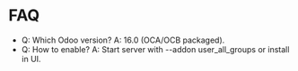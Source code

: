 # FAQ

- Q: Which Odoo version? A: 16.0 (OCA/OCB packaged).
- Q: How to enable? A: Start server with --addon user_all_groups or install in UI.
